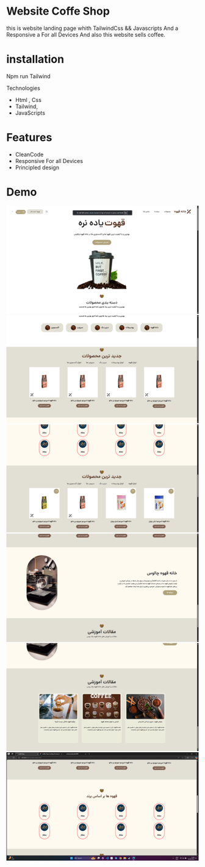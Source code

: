 # Website  Coffe Shop
this is website landing page whith TailwindCss && Javascripts And a Responsive a For all Devices And also this website sells coffee. 

# installation 
Npm run Tailwind 

Technologies
- Html  , Css
- Tailwind,
- JavaScripts
# Features
- CleanCode
- Responsive For all Devices
- Principled design

# Demo
<img src="./public/imges/Demo/Screenshot (153).png">
<img src="./public/imges/Demo/Screenshot (154).png">
<img src="./public/imges/Demo/Screenshot (155).png">
<img src="./public/imges/Demo/Screenshot (156).png">
<img src="./public/imges/Demo/Screenshot (157).png">
<img src="./public/imges/Demo/Screenshot (158).png">